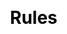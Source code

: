 ---
title: Rules
layout: toto_3/rules
description: Rules about how to play ToTo 3 game.
js: []
css: ["css/game/toto_3/list.css"]
---